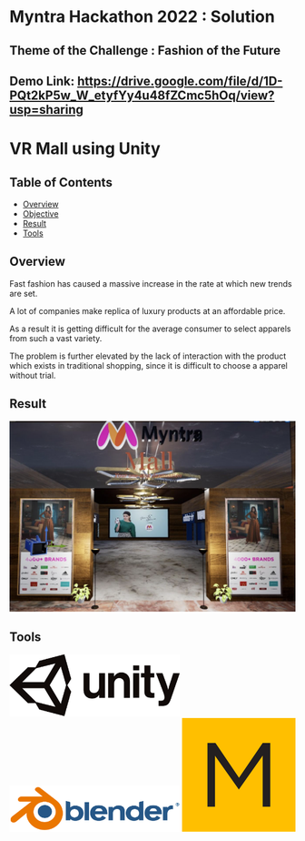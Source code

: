 # Myntra Hackathon 2022 : Solution

## Theme of the Challenge : Fashion of the Future
## Demo Link: https://drive.google.com/file/d/1D-PQt2kP5w_W_etyfYy4u48fZCmc5hOq/view?usp=sharing

# VR Mall using Unity
## Table of Contents
- [Overview](#Overview)
- [Objective](#Objective)
- [Result](#Result)
- [Tools](#Tools)

## Overview
Fast fashion has caused a massive increase in the rate at which new trends are set.

A lot of companies make replica of luxury products at an affordable price. 

As a result it is getting difficult for the average consumer to select apparels from such a vast variety. 

The problem is further elevated by the lack of interaction with the product which exists in traditional shopping, since it is difficult to choose a apparel without trial.

## Result
<a href="https://github.com/Kedar-V/VR-Mall-using-Unity/blob/main/VRMallPPT.pdf" class="image fit" ><img src="https://github.com/Kedar-V/VR-Mall-using-Unity/blob/main/img_vr/entrance.png" alt=""></a>

## Tools

<img src="https://github.com/Kedar-V/VR-Mall-using-Unity/blob/main/img_vr/Unity.png" width="300"/>
<img src="https://github.com/Kedar-V/VR-Mall-using-Unity/blob/main/img_vr/Blender.png" width="300"/>
<img src="https://github.com/Kedar-V/VR-Mall-using-Unity/blob/main/img_vr/marvelous-designer-logo.png" width="200"/>
